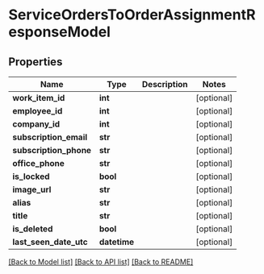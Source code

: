 # ServiceOrdersToOrderAssignmentResponseModel

## Properties
Name | Type | Description | Notes
------------ | ------------- | ------------- | -------------
**work_item_id** | **int** |  | [optional] 
**employee_id** | **int** |  | [optional] 
**company_id** | **int** |  | [optional] 
**subscription_email** | **str** |  | [optional] 
**subscription_phone** | **str** |  | [optional] 
**office_phone** | **str** |  | [optional] 
**is_locked** | **bool** |  | [optional] 
**image_url** | **str** |  | [optional] 
**alias** | **str** |  | [optional] 
**title** | **str** |  | [optional] 
**is_deleted** | **bool** |  | [optional] 
**last_seen_date_utc** | **datetime** |  | [optional] 

[[Back to Model list]](../README.md#documentation-for-models) [[Back to API list]](../README.md#documentation-for-api-endpoints) [[Back to README]](../README.md)


